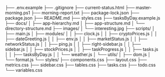 ├── .env.example
├── .gitignore
├── current-status.html
├── master-morning.ps1
├── morning-report.txt
├── package-lock.json
├── package.json
├── README.md
├── styles.css
├── tasksByDay.example.js
├── docs/
│   ├── app-hierarchy.md
│   ├── app-structure.md
│   └── directory-structure.md
├── images/
│   └── interesting.jpg
├── scripts/
│   ├── main.js
│   ├── modules/
│   │   ├── clock.js
│   │   ├── cryptoPrices.js
│   │   ├── dateGreeting.js
│   │   ├── env.js
│   │   ├── marketStatus.js
│   │   ├── networkStatus.js
│   │   ├── ping.js
│   │   ├── right-sidebar.js
│   │   ├── sidebar.js
│   │   ├── stockPrices.js
│   │   ├── taskProgress.js
│   │   ├── tasks.js
│   │   ├── tasksByDay.js
│   │   └── weather.js
│   └── utils/
│       ├── dom.js
│       └── format.js
└── styles/
    ├── components.css
    ├── layout.css
    ├── metrics.css
    ├── sidebar.css
    ├── tables.css
    ├── tasks.css
    ├── todo.css
    └── variables.css
